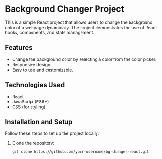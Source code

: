 # Background Changer Project

This is a simple React project that allows users to change the background color of a webpage dynamically. The project demonstrates the use of React hooks, components, and state management.

## Features

- Change the background color by selecting a color from the color picker.
- Responsive design.
- Easy to use and customizable.

## Technologies Used

- React
- JavaScript (ES6+)
- CSS (for styling)

## Installation and Setup

Follow these steps to set up the project locally:

1. Clone the repository:
   ```bash
   git clone https://github.com/your-username/bg-changer-react.git
